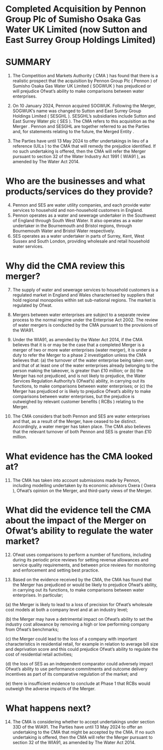 # Completed Acquisition by Pennon Group Plc of Sumisho Osaka Gas Water UK Limited (now Sutton and East Surrey Group Holdings Limited)

# SUMMARY

1. The Competition and Markets Authority ( CMA ) has found that there is a realistic prospect that the acquisition by Pennon Group Plc ( Pennon ) of Sumisho Osaka Gas Water UK Limited ( SOGWUK ) has prejudiced or will prejudice Ofwat’s ability to make comparisons between water enterprises.

2. On 10 January 2024, Pennon acquired SOGWUK. Following the Merger, SOGWUK’s name was changed to Sutton and East Surrey Group Holdings Limited ( SESGHL ). SESGHL’s subsidiaries include Sutton and East Surrey Water plc ( SES ). The CMA refers to this acquisition as the Merger . Pennon and SESGHL are together referred to as the Parties and, for statements relating to the future, the Merged Entity .

3. The Parties have until 13 May 2024 to offer undertakings in lieu of a reference (UILs ) to the CMA that will remedy the prejudice identified. If no such undertaking is offered, then the CMA will refer the Merger pursuant to section 32 of the Water Industry Act 1991 ( WIA91 ), as amended by The Water Act 2014.


# Who are the businesses and what products/services do they provide?

4. Pennon and SES are water utility companies, and each provide water services to household and non-household customers in England.
5. Pennon operates as a water and sewerage undertaker in the Southwest of England through South West Water. It also operates as a water undertaker in the Bournemouth and Bristol regions, through Bournemouth Water and Bristol Water respectively.
6. SES operates as a water undertaker in parts of Surrey, Kent, West Sussex and South London, providing wholesale and retail household water services.

# Why did the CMA review this merger?

7. The supply of water and sewerage services to household customers is a regulated market in England and Wales characterised by suppliers that hold regional monopolies within set sub-national regions. The market is regulated by Ofwat.

8. Mergers between water enterprises are subject to a separate review process to the normal regime under the Enterprise Act 2002. The review of water mergers is conducted by the CMA pursuant to the provisions of the WIA91.

9. Under the WIA91, as amended by the Water Act 2014, if the CMA believes that it is or may be the case that a completed Merger is a merger of two or more water enterprises (water merger), it is under a duty to refer the Merger to a phase 2 investigation unless the CMA believes that: (a) the turnover of the water enterprise being taken over, and that of at least one of the water enterprises already belonging to the person making the takeover, is greater than £10 million; or (b) the Merger has not prejudiced, and is not likely to prejudice, the Water Services Regulation Authority’s (Ofwat’s) ability, in carrying out its functions, to make comparisons between water enterprises; or (c) the Merger has prejudiced or is likely to prejudice Ofwat’s ability to make comparisons between water enterprises, but the prejudice is outweighed by relevant customer benefits ( RCBs ) relating to the Merger.

10. The CMA considers that both Pennon and SES are water enterprises and that, as a result of the Merger, have ceased to be distinct. Accordingly, a water merger has taken place. The CMA also believes that the relevant turnover of both Pennon and SES is greater than £10 million.


# What evidence has the CMA looked at?

11. The CMA has taken into account submissions made by Pennon, including modelling undertaken by its economic advisors Oxera ( Oxera ), Ofwat’s opinion on the Merger, and third-party views of the Merger.

# What did the evidence tell the CMA about the impact of the Merger on Ofwat’s ability to regulate the water market?

12. Ofwat uses comparisons to perform a number of functions, including during its periodic price reviews for setting revenue allowances and service quality requirements, and between price reviews for monitoring and enforcement and setting best practice.

13. Based on the evidence received by the CMA, the CMA has found that the Merger has prejudiced or would be likely to prejudice Ofwat’s ability, in carrying out its functions, to make comparisons between water enterprises. In particular;


(a) the Merger is likely to lead to a loss of precision for Ofwat’s wholesale cost models at both a company level and at an industry level;

(b) the Merger may have a detrimental impact on Ofwat’s ability to set the industry cost allowance by removing a high or low performing company from Ofwat’s benchmarks;

(c) the Merger could lead to the loss of a company with important characteristics in residential retail, for example in relation to average bill size and deprivation score and this could prejudice Ofwat’s ability to regulate the cost of residential retail activities;

(d) the loss of SES as an independent comparator could adversely impact Ofwat’s ability to use performance commitments and outcome delivery incentives as part of its comparative regulation of the market; and

(e) there is insufficient evidence to conclude at Phase 1 that RCBs would outweigh the adverse impacts of the Merger.

# What happens next?

14. The CMA is considering whether to accept undertakings under section 33D of the WIA91. The Parties have until 13 May 2024 to offer an undertaking to the CMA that might be accepted by the CMA. If no such undertaking is offered, then the CMA will refer the Merger pursuant to section 32 of the WIA91, as amended by The Water Act 2014.